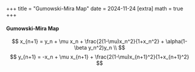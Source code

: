+++
title = "Gumowski-Mira Map"
date = 2024-11-24
[extra]
math = true
+++


#### Gumowski-Mira Map
$$
x_{n+1} = y_n + \mu x_n + \frac{2(1-\mu)x_n^2}{1+x_n^2} + \alpha(1-\beta y_n^2)y_n \\
$$
$$
y_{n+1} = -x_n + \mu x_{n+1} + \frac{2(1-\mu)x_{n+1}^2}{1+x_{n+1}^2}
$$

